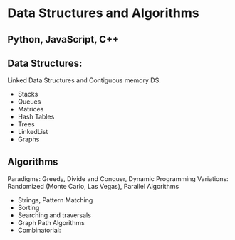 # Data Structures and Algorithms
## Python, JavaScript, C++

## Data Structures: 
Linked Data Structures and Contiguous memory DS.
* Stacks
* Queues
* Matrices
* Hash Tables
* Trees
* LinkedList
* Graphs

## Algorithms
Paradigms: Greedy, Divide and Conquer, Dynamic Programming
Variations: Randomized (Monte Carlo, Las Vegas), Parallel Algorithms 

* Strings, Pattern Matching
* Sorting 
* Searching and traversals
* Graph Path Algorithms
* Combinatorial: